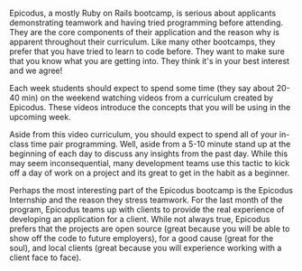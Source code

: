 Epicodus, a mostly Ruby on Rails bootcamp, is serious about applicants
demonstrating teamwork and having tried programming before attending. They are
the core components of their application and the reason why is apparent
throughout their curriculum. Like many other bootcamps, they prefer that you
have tried to learn to code before. They want to make sure that you know what
you are getting into. They think it's in your best interest and we agree!

Each week students should expect to spend some time (they say about 20-40 min)
on the weekend watching videos from a curriculum created by Epicodus. These
videos introduce the concepts that you will be using in the upcoming week. 

Aside from this video curriculum, you should expect to spend all of your in-
class time pair programming.
Well, aside from a 5-10 minute stand up at the beginning of each day to
discuss any insights from the past day. While this may seem inconsequential,
many development teams use this tactic to kick off a day of work on a project
and its great to get in the habit as a beginner.

Perhaps the most interesting part of the Epicodus bootcamp is the Epicodus
Internship and the reason they stress teamwork. For the last month of the
program, Epicodus teams up with clients to provide the real experience of
developing an application for a client. While not always true, Epicodus
prefers that the projects are open source (great because you will be able to
show off the code to future employers), for a good cause (great for the soul),
and local clients (great because you will experience working with a client
face to face).

